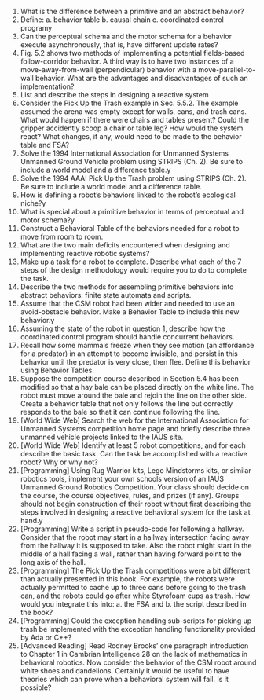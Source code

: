 1. What is the difference between a primitive and an abstract behavior?
2. Define:
    a. behavior table
    b. causal chain
    c. coordinated control programy
3. Can the perceptual schema and the motor schema for a behavior execute asynchronously, that is, have different update rates?
4. Fig. 5.2 shows two methods of implementing a potential fields-based follow-corridor behavior. A third way is to have two instances of a move-away-from-wall (perpendicular) behavior with a move-parallel-to-wall behavior. What are the advantages and disadvantages of such an implementation?
5. List and describe the steps in designing a reactive system
6. Consider the Pick Up the Trash example in Sec. 5.5.2. The example assumed the arena was empty except for walls, cans, and trash cans. What would happen if there were chairs and tables present? Could the gripper accidently scoop a chair or table leg? How would the system react? What changes, if any, would need to be made to the behavior table and FSA?
7. Solve the 1994 International Association for Unmanned Systems Unmanned Ground Vehicle problem using STRIPS (Ch. 2). Be sure to include a world model and a difference table.y
8. Solve the 1994 AAAI Pick Up the Trash problem using STRIPS (Ch. 2). Be sure to include a world model and a difference table.
9. How is defining a robot’s behaviors linked to the robot’s ecological niche?y
10. What is special about a primitive behavior in terms of perceptual and motor schema?y
11. Construct a Behavioral Table of the behaviors needed for a robot to move from room to room.
12. What are the two main deficits encountered when designing and implementing reactive robotic systems?
13. Make up a task for a robot to complete. Describe what each of the 7 steps of the design methodology would require you to do to complete the task.
14. Describe the two methods for assembling primitive behaviors into abstract behaviors: finite state automata and scripts.
15. Assume that the CSM robot had been wider and needed to use an avoid-obstacle behavior. Make a Behavior Table to include this new behavior.y
16. Assuming the state of the robot in question 1, describe how the coordinated control program should handle concurrent behaviors.
17. Recall how some mammals freeze when they see motion (an affordance for a predator) in an attempt to become invisible, and persist in this behavior until the predator
is very close, then flee. Define this behavior using Behavior Tables.
18. Suppose the competition course described in Section 5.4 has been modified so that a hay bale can be placed directly on the white line. The robot must move around the bale and rejoin the line on the other side. Create a behavior table that not only follows
the line but correctly responds to the bale so that it can continue following the line.
19. [World Wide Web] Search the web for the International Association for Unmanned Systems competition home page and briefly describe three unmanned vehicle projects linked to the IAUS site.
20. [World Wide Web] Identify at least 5 robot competitions, and for each describe the basic task. Can the task be accomplished with a reactive robot? Why or why not?
21. [Programming] Using Rug Warrior kits, Lego Mindstorms kits, or similar robotics tools, implement your own schools version of an IAUS Unmanned Ground Robotics Competition. Your class should decide on the course, the course objectives, rules, and prizes (if any). Groups should not begin construction of their robot without first describing the
steps involved in designing a reactive behavioral system for the task at hand.y
22. [Programming] Write a script in pseudo-code for following a hallway. Consider that the robot may start in a hallway intersection facing away from the hallway it is supposed to take. Also the robot might start in the middle of a hall facing a wall, rather than having forward point to the long axis of the hall.
23. [Programming] The Pick Up the Trash competitions were a bit different than actually presented in this book. For example, the robots were actually permitted to cache up to three cans before going to the trash can, and the robots could go after white Styrofoam cups as trash. How would you integrate this into:
    a. the FSA and
    b. the script described in the book?
24. [Programming] Could the exception handling sub-scripts for picking up trash be implemented with the exception handling functionality provided by Ada or C++?
25. [Advanced Reading] Read Rodney Brooks’ one paragraph introduction to Chapter 1 in Cambrian Intelligence 28 on the lack of mathematics in behavioral robotics. Now consider the behavior of the CSM robot around white shoes and dandelions. Certainly it would be useful to have theories which can prove when a behavioral system will fail. Is it possible?
